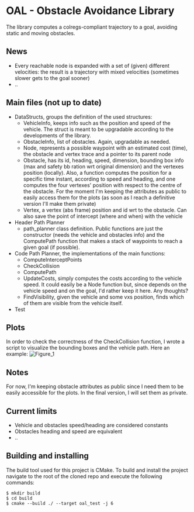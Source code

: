 # OAL - Obstacle Avoidance Library

The library computes a colregs-compliant trajectory to a goal, avoiding static and moving obstacles.

## News

- Every reachable node is expanded with a set of (given) different velocities: the result is a trajectory with mixed velocities (sometimes slower gets to the goal sooner)
- ..

## Main files (not up to date)

- DataStructs, groups the definition of the used structures:
    - VehicleInfo, keeps info such as the position and speed of the vehicle. The struct is meant to be upgradable
      according to the developments of the library.
    - ObstacleInfo, list of obstacles. Again, upgradable as needed.
    - Node, represents a possible waypoint with an estimated cost (time), the obstacle and vertex trace and a pointer to
      its parent node
    - Obstacle, has its id, heading, speed, dimension, bounding box info (max and safety bb ration wrt original
      dimension) and the vertexes position (locally). Also, a function computes the position for a specific time
      instant, according to speed and heading, and one computes the four vertexes' position with respect to the centre
      of the obstacle. For the moment I'm keeping the attributes as public to easily access them for the plots (as soon
      as I reach a definitive version I'll make them private)
    - Vertex, a vertex (abs frame) position and id wrt to the obstacle. Can also save the point of intercept (where and
      when) with the vehicle
- Header Path Planner
    - path_planner class definition. Public functions are just the constructor (needs the vehicle and obstacles info)
      and the ComputePath function that makes a stack of waypoints to reach a given goal (if possible).
- Code Path Planner, the implementations of the main functions:
    - ComputeInterceptPoints
    - CheckCollision
    - ComputePath
    - UpdateCosts, simply computes the costs according to the vehicle speed. It could easily be a Node function but,
      since depends on the vehicle speed and on the goal, I'd rather keep it here. Any thoughts?
    - FindVisibility, given the vehicle and some vxs position, finds which of them are visible from the vehicle itself.
- Test

## Plots



In order to check the correctness of the CheckCollision function, I wrote a script to visualize the bounding boxes and
the vehicle path. Here an example:
![Figure_1](https://github.com/SamueleD98/oal/assets/28822110/34b667d5-8ca8-4d2a-bca5-49d13a8e3098)

## Notes


For now, I'm keeping obstacle attributes as public since I need them to be easily accessible for the plots. In the final
version, I will set them as private.

## Current limits

- Vehicle and obstacles speed/heading are considered constants
- Obstacles heading and speed are equivalent
- ..

## Building and installing

The build tool used for this project is CMake. To build and install the project navigate to the root of the cloned repo
and execute the following commands:

    $ mkdir build
    $ cd build
    $ cmake --build ./ --target oal_test -j 6
